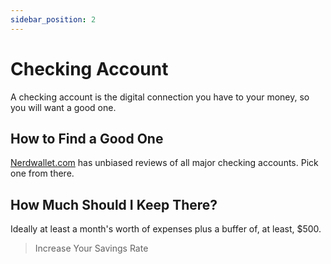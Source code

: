 ```yaml
---
sidebar_position: 2
---
```


# Checking Account

A checking account is the digital connection you have to your money, so you will want a good one.

## How to Find a Good One

[Nerdwallet.com](https://www.nerdwallet.com/rates/banking/checking-accounts?trk=nw_gn_5.0) has unbiased reviews of all major checking accounts. Pick one from there.

## How Much Should I Keep There?

Ideally at least a month's worth of expenses plus a buffer of, at least, $500.

>Increase Your Savings Rate